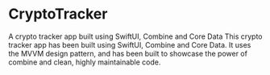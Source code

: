 # CryptoTracker
A crypto tracker app built using SwiftUI, Combine and Core Data
This crypto tracker app has been built using SwiftUI, Combine and Core Data.
It uses the MVVM design pattern, and has been built to showcase the power of combine and clean, highly maintainable code.
